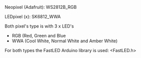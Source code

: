 

Neopixel (Adafruit): WS2812B_RGB

LEDpixel (x): SK6812_WWA

Both pixel's type is with 3 x LED's
- RGB (Red, Green and Blue
- WWA (Cool White, Normal White and Amber White)

For both types the FastLED Arduino library is used: <FastLED.h>

